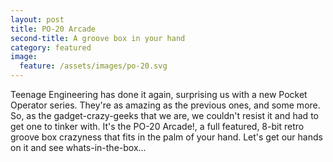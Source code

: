 ```yaml
---
layout: post
title: PO-20 Arcade
second-title: A groove box in your hand
category: featured
image: 
  feature: /assets/images/po-20.svg
---
```


Teenage Engineering has done it again, surprising us with a new Pocket Operator series. They're as amazing as the previous ones, and some more. So, as the gadget-crazy-geeks that we are, we couldn't resist it and had to get one to tinker with. It's the PO-20 Arcade!, a full featured, 8-bit retro groove box crazyness that fits in the palm of your hand. Let's get our hands on it and see whats-in-the-box...